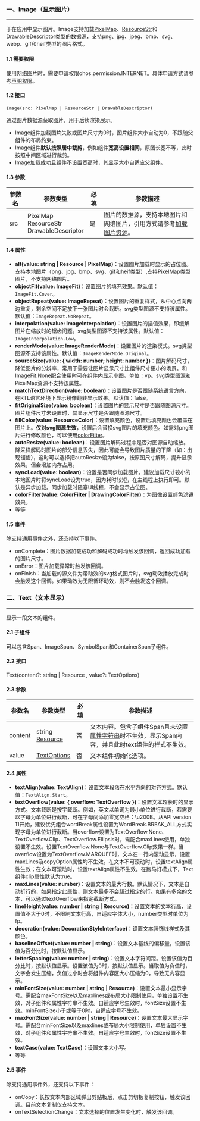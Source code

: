 ### 一、Image（显示图片）

---

于在应用中显示图片。Image支持加载[PixelMap](https://developer.huawei.com/consumer/cn/doc/harmonyos-references-V5/js-apis-image-V5#pixelmap7)、[ResourceStr](https://developer.huawei.com/consumer/cn/doc/harmonyos-references-V5/ts-types-V5#resourcestr)和[DrawableDescriptor](https://developer.huawei.com/consumer/cn/doc/harmonyos-references-V5/js-apis-arkui-drawabledescriptor-V5#drawabledescriptor)类型的数据源，支持png、jpg、jpeg、bmp、svg、webp、gif和heif类型的图片格式。

#### 1.1 需要权限

使用网络图片时，需要申请权限ohos.permission.INTERNET。具体申请方式请参考[声明权限](https://developer.huawei.com/consumer/cn/doc/harmonyos-guides-V5/declare-permissions-V5)。

#### 1.2 接口

`Image(src: PixelMap | ResourceStr | DrawableDescriptor)`

通过图片数据源获取图片，用于后续渲染展示。

- Image组件加载图片失败或图片尺寸为0时，图片组件大小自动为0，不跟随父组件的布局约束。
- Image组件**默认按照居中裁剪**，例如组件**宽高设置相同**，原图长宽不等，此时按照中间区域进行裁剪。
- Image加载成功且组件不设置宽高时，其显示大小自适应父组件。

#### 1.3 参数

| 参数名 | 参数类型                                        | 必填 | 参数描述                                                     |
| ------ | ----------------------------------------------- | ---- | ------------------------------------------------------------ |
| src    | PixelMap<br/>ResourceStr<br/>DrawableDescriptor | 是   | 图片的数据源，支持本地图片和网络图片，引用方式请参考[加载图片资源](https://developer.huawei.com/consumer/cn/doc/harmonyos-guides-V5/arkts-graphics-display-V5#加载图片资源)。 |

#### 1.4 属性

- **alt(value: string | Resource | PixelMap)**：设置图片加载时显示的占位图。支持本地图片（png、jpg、bmp、svg、gif和heif类型）,支持[PixelMap](https://developer.huawei.com/consumer/cn/doc/harmonyos-references-V5/js-apis-image-V5#pixelmap7)类型图片，不支持网络图片。
- **objectFit(value: ImageFit)**：设置图片的填充效果。默认值：`ImageFit.Cover`。
- **objectRepeat(value: ImageRepeat)**：设置图片的重复样式，从中心点向两边重复，剩余空间不足放下一张图片时会截断。svg类型图源不支持该属性。默认值：`ImageRepeat.NoRepeat`。
- **interpolation(value: ImageInterpolation)**：设置图片的插值效果，即缓解图片在缩放时的锯齿问题。svg类型图源不支持该属性。默认值：`ImageInterpolation.Low`。
- **renderMode(value: ImageRenderMode)**：设置图片的渲染模式。svg类型图源不支持该属性。默认值：`ImageRenderMode.Original`。
- **sourceSize(value: { width: number; height: number })**：图片解码尺寸，降低图片的分辨率，常用于需要让图片显示尺寸比组件尺寸更小的场景。和ImageFit.None配合使用时可在组件内显示小图。单位：vp。svg类型图源和PixelMap资源不支持该属性。
- **matchTextDirection(value: boolean)**：设置图片是否跟随系统语言方向，在RTL语言环境下显示镜像翻转显示效果。默认值：false。
- **fitOriginalSize(value: boolean)**：设置图片的显示尺寸是否跟随图源尺寸。图片组件尺寸未设置时，其显示尺寸是否跟随图源尺寸。
- **fillColor(value: ResourceColor)**：设置填充颜色，设置后填充颜色会覆盖在图片上。**仅对svg图源生效**，设置后会替换svg图片的填充颜色。如需对png图片进行修改颜色，可以使用[colorFilter](https://developer.huawei.com/consumer/cn/doc/harmonyos-references-V5/ts-basic-components-image-V5#colorfilter9)。
- **autoResize(value: boolean)**：设置图片解码过程中是否对图源自动缩放。降采样解码时图片的部分信息丢失，因此可能会导致图片质量的下降（如：出现锯齿），这时可以选择把autoResize设为false，按原图尺寸解码，提升显示效果，但会增加内存占用。
- **syncLoad(value: boolean)**：设置是否同步加载图片。建议加载尺寸较小的本地图片时将syncLoad设为true，因为耗时较短，在主线程上执行即可。默认是异步加载。同步加载时阻塞UI线程，不会显示占位图。
- **colorFilter(value: ColorFilter | DrawingColorFilter)**：为图像设置颜色滤镜效果。
- 等等

#### 1.5 事件

除支持通用事件之外，还支持以下事件。

- onComplete：图片数据加载成功和解码成功时均触发该回调，返回成功加载的图片尺寸。
- onError：图片加载异常时触发该回调。
- onFinish：当加载的源文件为带动效的svg格式图片时，svg动效播放完成时会触发这个回调。如果动效为无限循环动效，则不会触发这个回调。



### 二、Text（文本显示）

---

显示一段文本的组件。

#### 2.1 子组件

可以包含Span、ImageSpan、SymbolSpan和ContainerSpan子组件。

#### 2.2 接口

Text(content?: string | Resource , value?: TextOptions)

#### 2.3 参数

| 参数名  | 参数类型                                                     | 必填 | 参数描述                                                     |
| ------- | ------------------------------------------------------------ | ---- | ------------------------------------------------------------ |
| content | string<br/>[Resource](https://developer.huawei.com/consumer/cn/doc/harmonyos-references-V5/ts-types-V5#resource) | 否   | 文本内容。包含子组件Span且未设置[属性字符串](https://developer.huawei.com/consumer/cn/doc/harmonyos-references-V5/ts-universal-styled-string-V5#属性字符串)时不生效，显示Span内容，并且此时text组件的样式不生效。 |
| value   | [TextOptions](https://developer.huawei.com/consumer/cn/doc/harmonyos-references-V5/ts-basic-components-text-V5#textoptions11) | 否   | 文本组件初始化选项。                                         |

#### 2.4 属性

- **textAlign(value: TextAlign)**：设置文本段落在水平方向的对齐方式。默认值：`TextAlign.Start`。
- **textOverflow(value: { overflow: TextOverflow })**：设置文本超长时的显示方式。文本截断是按字截断。例如，英文以单词为最小单位进行截断，若需要以字母为单位进行截断，可在字母间添加零宽空格：\u200B。从API version 11开始，建议优先组合wordBreak属性设置为WordBreak.BREAK_ALL方式实现字母为单位进行截断。当overflow设置为TextOverflow.None、TextOverflow.Clip、TextOverflow.Ellipsis时，需配合maxLines使用，单独设置不生效。设置TextOverflow.None与TextOverflow.Clip效果一样。当overflow设置为TextOverflow.MARQUEE时，文本在一行内滚动显示，设置maxLines及copyOption属性均不生效。在文本不可滚动时，设置textAlign属性生效；在文本可滚动时，设置textAlign属性不生效。在跑马灯模式下，Text组件clip属性默认为true。
- **maxLines(value: number)**：设置文本的最大行数。默认情况下，文本是自动折行的，如果指定此属性，则文本最多不会超过指定的行。如果有多余的文本，可以通过textOverflow来指定截断方式。
- **lineHeight(value: number | string | Resource)**：设置文本的文本行高，设置值不大于0时，不限制文本行高，自适应字体大小，number类型时单位为fp。
- **decoration(value: DecorationStyleInterface)**：设置文本装饰线样式及其颜色。
- **baselineOffset(value: number | string)**：设置文本基线的偏移量，设置该值为百分比时，按默认值显示。
- **letterSpacing(value: number | string)**：设置文本字符间距。设置该值为百分比时，按默认值显示。设置该值为0时，按默认值显示。当取值为负值时，文字会发生压缩，负值过小时会将组件内容区大小压缩为0，导致无内容显示。
- **minFontSize(value: number | string | Resource)**：设置文本最小显示字号。需配合maxFontSize以及maxlines或布局大小限制使用，单独设置不生效，对子组件和属性字符串不生效。自适应字号生效时，fontSize设置不生效。minFontSize小于或等于0时，自适应字号不生效。
- **maxFontSize(value: number | string | Resource)**：设置文本最大显示字号。需配合minFontSize以及maxlines或布局大小限制使用，单独设置不生效，对子组件和属性字符串不生效。自适应字号生效时，fontSize设置不生效。
- **textCase(value: TextCase)**：设置文本大小写。
- 等等

#### 2.5 事件

除支持通用事件外，还支持以下事件：

- onCopy：长按文本内部区域弹出剪贴板后，点击剪切板复制按钮，触发该回调。目前文本复制仅支持文本。
- onTextSelectionChange：文本选择的位置发生变化时，触发该回调。







































